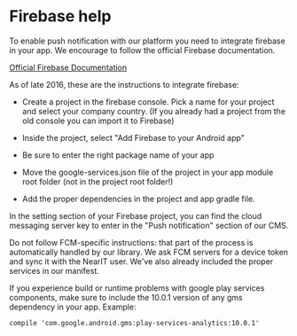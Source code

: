 # Firebase help

To enable push notification with our platform you need to integrate firebase in your app.
We encourage to follow the official Firebase documentation.

[Official Firebase Documentation](https://firebase.google.com/)


As of late 2016, these are the instructions to integrate firebase:

- Create a project in the firebase console. Pick a name for your project and select your company country. (If you already had a project from the old console you can import it to Firebase)

- Inside the project, select "Add Firebase to your Android app"

- Be sure to enter the right package name of your app

- Move the google-services.json file of the project in your app module root folder (not in the project root folder!)

- Add the proper dependencies in the project and app gradle file.


In the setting section of your Firebase project, you can find the cloud messaging server key to enter in the "Push notification" section of our CMS.

Do not follow FCM-specific instructions: that part of the process is automatically handled by our library. We ask FCM servers for a device token and sync it with the NearIT user. We've also already included the proper services in our manifest.

If you experience build or runtime problems with google play services components, make sure to include the 10.0.1 version of any gms dependency in your app.
Example:
```
compile 'com.google.android.gms:play-services-analytics:10.0.1'
```
